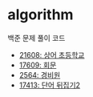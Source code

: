 # algorithm
백준 문제 풀이 코드

- [21608: 상어 초등학교](https://github.com/minnim1010/algorithm/blob/main/21608.cpp)
- [17609: 회문](https://github.com/minnim1010/algorithm/blob/main/17609.cpp)
- [2564: 경비원](https://github.com/minnim1010/algorithm/blob/main/2564.cpp)
- [17413: 단어 뒤집기2](https://github.com/minnim1010/algorithm/blob/main/17413.cpp)
